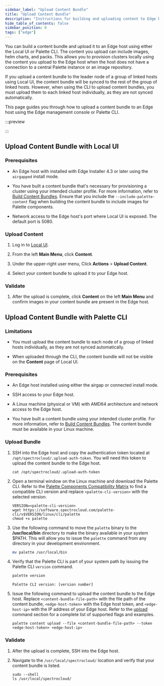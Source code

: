 ```yaml
---
sidebar_label: "Upload Content Bundle"
title: "Upload Content Bundle"
description: "Instructions for building and uploading content to Edge hosts."
hide_table_of_contents: false
sidebar_position: 0
tags: ["edge"]
---
```


You can build a content bundle and upload it to an Edge host using either the Local UI or Palette CLI. The content you
upload can include images, helm charts, and packs. This allows you to provision clusters locally using the content you
upload to the Edge host when the host does not have a connection to a central Palette instance or an image repository.

If you upload a content bundle to the leader node of a group of linked hosts using Local UI, the content bundle will be
synced to the rest of the group of linked hosts. However, when using the CLI to upload content bundles, you must upload
them to each linked host individually, as they are not synced automatically.

This page guides you through how to upload a content bundle to an Edge host using the Edge management console or Palette
CLI.

:::preview

:::

## Upload Content Bundle with Local UI

### Prerequisites

- An Edge host with installed with Edge Installer 4.3 or later using the `airgapped` install mode.

- You have built a content bundle that's necessary for provisioning a cluster using your intended cluster profile. For
  more information, refer to [Build Content Bundles](../../edgeforge-workflow/palette-canvos/build-content-bundle.md).
  Ensure that you include the `--include-palette-content` flag when building the content bundle to include images for
  Palette components.

- Network access to the Edge host's port where Local UI is exposed. The default port is 5080.

### Upload Content

1. Log in to [Local UI](../host-management/access-console.md#log-in-to-local-ui).

2. From the left **Main Menu**, click **Content**.

3. Under the upper-right user menu, Click **Actions** > **Upload Content**.

4. Select your content bundle to upload it to your Edge host.

### Validate

1. After the upload is complete, click **Content** on the left **Main Menu** and confirm images in your content bundle
   are present in the Edge host.

## Upload Content Bundle with Palette CLI

### Limitations

- You must upload the content bundle to each node of a group of linked hosts individually, as they are not synced
  automatically.

- When uploaded through the CLI, the content bundle will not be visible on the **Content** page of Local UI.

### Prerequisites

- An Edge host installed using either the airgap or connected install mode.

- SSH access to your Edge host.

- A Linux machine (physical or VM) with AMD64 architecture and network access to the Edge host.

- You have built a content bundle using your intended cluster profile. For more information, refer to
  [Build Content Bundles](../../edgeforge-workflow/palette-canvos/build-content-bundle.md). The content bundle must be
  available in your Linux machine.

### Upload Bundle

1. SSH into the Edge host and copy the authentication token located at `/opt/spectrocloud/.upload-auth-token`. You will
   need this token to upload the content bundle to the Edge host.

   ```shell
   cat /opt/spectrocloud/.upload-auth-token
   ```

2. Open a terminal window on the Linux machine and download the Palette CLI. Refer to the
   [Palette Components Compatibility Matrix](../../../../component.md#palette-cli-versions) to find a compatible CLI
   version and replace `<palette-cli-version>` with the selected version.

   ```shell
   VERSION=<palette-cli-version>
   wget https://software.spectrocloud.com/palette-cli/v$VERSION/linux/cli/palette
   chmod +x palette
   ```

3. Use the following command to move the `palette` binary to the **/usr/local/bin** directory to make the binary
   available in your system $PATH. This will allow you to issue the `palette` command from any directory in your
   development environment.

   ```bash
   mv palette /usr/local/bin
   ```

4. Verify that the Palette CLI is part of your system path by issuing the Palette CLI `version` command.

   ```bash
   palette version
   ```

   ```hideClipboard text
   Palette CLI version: [version number]
   ```

5. Issue the following command to upload the content bundle to the Edge host. Replace `<content-bundle-file-path>` with
   the file path of the content bundle, `<edge-host-token>` with the Edge host token, and `<edge-host-ip>` with the IP
   address of your Edge host. Refer to the [upload](../../../../automation/palette-cli/commands/content.md#upload)
   command section for a complete list of supported flags and examples.

   ```shell
   palette content upload --file <content-bundle-file-path> --token <edge-host-token> <edge-host-ip>
   ```

### Validate

1. After the upload is complete, SSH into the Edge host.

2. Navigate to the `/usr/local/spectrocloud/` location and verify that your content bundle is listed.

   ```shell
   sudo --shell
   ls /usr/local/spectrocloud/
   ```
